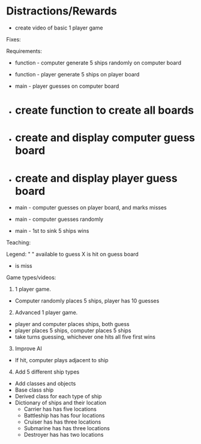 # Distractions/Rewards
- create video of basic 1 player game

Fixes:

Requirements:
- function - computer generate 5 ships randomly on computer board 
- function - player generate 5 ships on player board
- main - player guesses on computer board 
- # create function to create all boards
- # create and display computer guess board
- # create and display player guess board

- main - computer guesses on player board, and marks misses
- main - computer guesses randomly
- main - 1st to sink 5 ships wins

Teaching:

Legend:
" " available to guess
 X is hit on guess board
 - is miss

Game types/videos: 
1. 1 player game. 
  - Computer randomly places 5 ships, player has 10 guesses
2. Advanced 1 player game.
  - player and computer places ships, both guess
  - player places 5 ships, computer places 5 ships
  - take turns guessing, whichever one hits all five first wins
3. Improve AI
  - If hit, computer plays adjacent to ship
4. Add 5 different ship types
  - Add classes and objects
  - Base class ship
  - Derived class for each type of ship
  - Dictionary of ships and their location
    - Carrier has has five locations
    - Battleship has has four locations
    - Cruiser has has three locations
    - Submarine has has three locations
    - Destroyer has has two locations


 